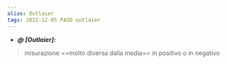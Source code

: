 ```yaml
---
alias: Outlaier
tags: 2022-12-05 PASD outlaier
---
```


- ***@ [Outlaier]:***
> misurazione ==molto diversa dalla media== in positivo o in negativo

<!--ID: 1670248255039-->

